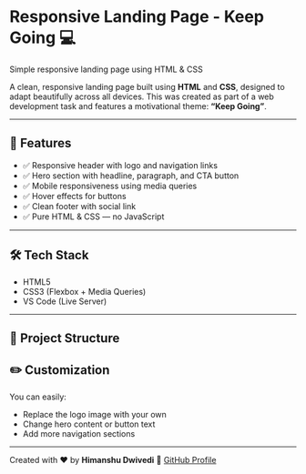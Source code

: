 # Responsive Landing Page - Keep Going 💻
 Simple responsive landing page using HTML &amp; CSS

A clean, responsive landing page built using **HTML** and **CSS**, designed to adapt beautifully across all devices. This was created as part of a web development task and features a motivational theme: **“Keep Going”**.

---

## 🚀 Features

- ✅ Responsive header with logo and navigation links
- ✅ Hero section with headline, paragraph, and CTA button
- ✅ Mobile responsiveness using media queries
- ✅ Hover effects for buttons
- ✅ Clean footer with social link
- ✅ Pure HTML & CSS — no JavaScript


---

## 🛠️ Tech Stack

- HTML5
- CSS3 (Flexbox + Media Queries)
- VS Code (Live Server)

---

## 📁 Project Structure

## ✏️ Customization

You can easily:
- Replace the logo image with your own
- Change hero content or button text
- Add more navigation sections

---
Created with ❤️ by **Himanshu Dwivedi** 
🔗 [GitHub Profile](https://github.com/PirateKingH)

